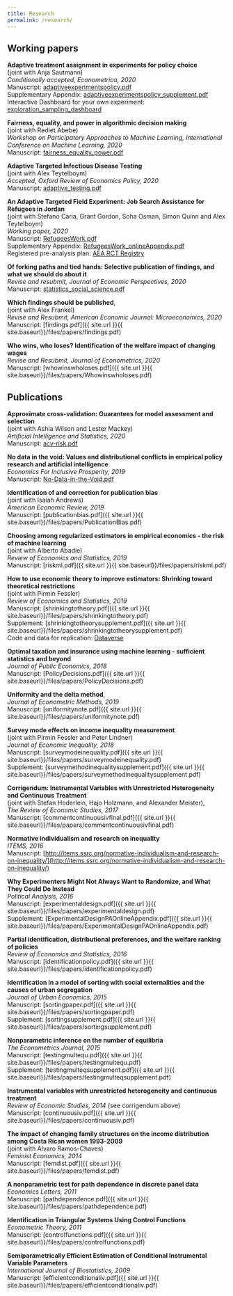 ```yaml
---
title: Research
permalink: /research/
---
```


## Working papers

**Adaptive treatment assignment in experiments for policy choice**  
  (joint with Anja Sautmann)  
  *Conditionally accepted, Econometrica, 2020*  
  Manuscript: [adaptiveexperimentspolicy.pdf](/home/files/papers/adaptiveexperimentspolicy.pdf)  
  Supplementary Appendix: [adaptiveexperimentspolicy_supplement.pdf](/home/files/papers/adaptiveexperimentspolicy_supplement.pdf)  
  Interactive Dashboard for your own experiment: [exploration_sampling_dashboard](https://maxkasy.shinyapps.io/exploration_sampling_dashboard/)  
  
  **Fairness, equality, and power in algorithmic decision making**  
    (joint with Rediet Abebe)  
    *Workshop on Participatory Approaches to Machine Learning, International Conference on Machine Learning, 2020*  
    Manuscript: [fairness_equality_power.pdf](/home/files/papers/fairness_equality_power.pdf)    
  
**Adaptive Targeted Infectious Disease Testing**  
  (joint with Alex Teytelboym)  
  *Accepted, Oxford Review of Economics Policy, 2020*  
  Manuscript: [adaptive_testing.pdf](/home/files/papers/adaptive_testing.pdf)  
  
**An Adaptive Targeted Field Experiment: Job Search Assistance for Refugees in Jordan**  
  (joint with Stefano Caria, Grant Gordon, Soha Osman, Simon Quinn and Alex Teytelboym)  
  *Working paper, 2020*  
  Manuscript: [RefugeesWork.pdf](/home/files/papers/RefugeesWork.pdf)  
  Supplementary Appendix: [RefugeesWork_onlineAppendix.pdf](/home/files/papers/RefugeesWork_onlineAppendix.pdf)  
  Registered pre-analysis plan: [AEA RCT Registry](https://www.socialscienceregistry.org/trials/3870)   

**Of forking paths and tied hands: Selective publication of findings, and what we should  do about it**  
  *Revise and resubmit, Journal of Economic Perspectives, 2020*  
  Manuscript: [statistics_social_science.pdf](/home/files/papers/statistics_social_science.pdf)  
  
**Which findings should be published**,  
  (joint with Alex Frankel)  
  *Revise and Resubmit, American Economic Journal: Microeconomics, 2020*  
  Manuscript: [findings.pdf]({{ site.url }}{{ site.baseurl}}/files/papers/findings.pdf)  
  
**Who wins, who loses? Identification of the welfare impact of changing wages**  
  *Revise and Resubmit, Journal of Econometrics, 2020*  
  Manuscript: [whowinswholoses.pdf]({{ site.url }}{{ site.baseurl}}/files/papers/Whowinswholoses.pdf)  



## Publications



**Approximate cross-validation: Guarantees for model assessment and selection**  
(joint with Ashia Wilson and Lester Mackey)  
*Artificial Intelligence and Statistics, 2020*  
Manuscript: [acv-risk.pdf](/home/files/papers/acv-risk.pdf)  

**No data in the void: Values and distributional conflicts in empirical policy research and artificial intelligence**  
  *Economics For Inclusive Prosperity, 2019*  
  Manuscript: [No-Data-in-the-Void.pdf](/home/files/papers/No-Data-in-the-Void.pdf)  

**Identification of and correction for publication bias**  
  (joint with Isaiah Andrews)  
  *American Economic Review, 2019*  
  Manuscript: [publicationbias.pdf]({{ site.url }}{{ site.baseurl}}/files/papers/PublicationBias.pdf)  
  
**Choosing among regularized estimators in empirical economics - the risk of machine learning**  
  (joint with Alberto Abadie)  
  *Review of Economics and Statistics, 2019*  
  Manuscript: [riskml.pdf]({{ site.url }}{{ site.baseurl}}/files/papers/riskml.pdf)  
  
**How to use economic theory to improve estimators: Shrinking toward theoretical restrictions**  
  (joint with Pirmin Fessler)  
  *Review of Economics and Statistics, 2019*  
  Manuscript: [shrinkingtotheory.pdf]({{ site.url }}{{ site.baseurl}}/files/papers/shrinkingtotheory.pdf)  
  Supplement: [shrinkingtotheorysupplement.pdf]({{ site.url }}{{ site.baseurl}}/files/papers/shrinkingtotheorysupplement.pdf)  
  Code and data for replication: [Dataverse](https://dataverse.harvard.edu/dataset.xhtml?persistentId=doi:10.7910/DVN/O7BAYF)  

**Optimal taxation and insurance using machine learning - sufficient statistics and beyond**  
  *Journal of Public Economics, 2018*  
  Manuscript: [PolicyDecisions.pdf]({{ site.url }}{{ site.baseurl}}/files/papers/PolicyDecisions.pdf)    

**Uniformity and the delta method**,  
  *Journal of Econometric Methods, 2019*   
  Manuscript: [uniformitynote.pdf]({{ site.url }}{{ site.baseurl}}/files/papers/uniformitynote.pdf)  
  
**Survey mode effects on income inequality measurement**  
  (joint with Pirmin Fessler and Peter Lindner)  
  *Journal of Economic Inequality, 2018*  
  Manuscript: [surveymodeinequality.pdf]({{ site.url }}{{ site.baseurl}}/files/papers/surveymodeinequality.pdf)  
  Supplement: [surveymethodinequalitysupplement.pdf]({{ site.url }}{{ site.baseurl}}/files/papers/surveymethodinequalitysupplement.pdf)  
    
**Corrigendum: Instrumental Variables with Unrestricted Heterogeneity and Continuous Treatment**   
  (joint with Stefan Hoderlein, Hajo Holzmann, and Alexander Meister),  
  *The Review of Economic Studies, 2017*  
  Manuscript: [commentcontinuousivfinal.pdf]({{ site.url }}{{ site.baseurl}}/files/papers/commentcontinuousivfinal.pdf) 
  
**Normative individualism and research on inequality**  
  *ITEMS, 2016*  
  Manuscript: [http://items.ssrc.org/normative-individualism-and-research-on-inequality/](http://items.ssrc.org/normative-individualism-and-research-on-inequality/)
  
**Why Experimenters Might Not Always Want to Randomize, and What They Could Do Instead**  
  *Political Analysis, 2016*  
  Manuscript: [experimentaldesign.pdf]({{ site.url }}{{ site.baseurl}}/files/papers/experimentaldesign.pdf)  
  Supplement: [ExperimentalDesignPAOnlineAppendix.pdf]({{ site.url }}{{ site.baseurl}}/files/papers/ExperimentalDesignPAOnlineAppendix.pdf)  
  
**Partial identification, distributional preferences, and the welfare ranking of policies**  
  *Review of Economics and Statistics, 2016*  
  Manuscript: [identificationpolicy.pdf]({{ site.url }}{{ site.baseurl}}/files/papers/identificationpolicy.pdf)  
  
**Identification in a model of sorting with social externalities and the causes of urban segregation**  
  *Journal of Urban Economics, 2015*  
  Manuscript: [sortingpaper.pdf]({{ site.url }}{{ site.baseurl}}/files/papers/sortingpaper.pdf)  
  Supplement: [sortingsupplement.pdf]({{ site.url }}{{ site.baseurl}}/files/papers/sortingsupplement.pdf) 
  
**Nonparametric inference on the number of equilibria**  
  *The Econometrics Journal, 2015*   
  Manuscript: [testingmultequ.pdf]({{ site.url }}{{ site.baseurl}}/files/papers/testingmultequ.pdf)  
  Supplement: [testingmulteqsupplement.pdf]({{ site.url }}{{ site.baseurl}}/files/papers/testingmulteqsupplement.pdf) 
  
**Instrumental variables with unrestricted heterogeneity and continuous treatment**  
  *Review of Economic Studies, 2014*  (see corrigendum above)  
  Manuscript: [continuousiv.pdf]({{ site.url }}{{ site.baseurl}}/files/papers/continuousiv.pdf)  
  
**The impact of changing family structures on the income distribution among Costa Rican women 1993-2009**  
  (joint with Alvaro Ramos-Chaves)  
  *Feminist Economics, 2014*  
  Manuscript: [femdist.pdf]({{ site.url }}{{ site.baseurl}}/files/papers/femdist.pdf)  
  
**A nonparametric test for path dependence in discrete panel data**  
  *Economics Letters, 2011*   
  Manuscript: [pathdependence.pdf]({{ site.url }}{{ site.baseurl}}/files/papers/pathdependence.pdf) 
  
**Identification in Triangular Systems Using Control Functions**  
  *Econometric Theory, 2011*   
  Manuscript: [controlfunctions.pdf]({{ site.url }}{{ site.baseurl}}/files/papers/controlfunctions.pdf)  
  
**Semiparametrically Efficient Estimation of Conditional Instrumental Variable Parameters**  
  *International Journal of Biostatistics, 2009*   
  Manuscript: [efficientconditionaliv.pdf]({{ site.url }}{{ site.baseurl}}/files/papers/efficientconditionaliv.pdf)    



 
 
